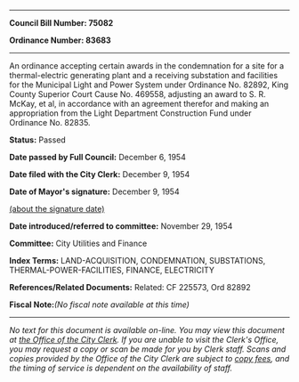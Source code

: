 

********

**Council Bill Number: 75082**
   
**Ordinance Number: 83683**
********

 An ordinance accepting certain awards in the condemnation for a site for a thermal-electric generating plant and a receiving substation and facilities for the Municipal Light and Power System under Ordinance No. 82892, King County Superior Court Cause No. 469558, adjusting an award to S. R. McKay, et al, in accordance with an agreement therefor and making an appropriation from the Light Department Construction Fund under Ordinance No. 82835.

**Status:** Passed
   
**Date passed by Full Council:** December 6, 1954
   
**Date filed with the City Clerk:** December 9, 1954
   
**Date of Mayor's signature:** December 9, 1954
   
[(about the signature date)](/~public/approvaldate.htm)
   
   
   
**Date introduced/referred to committee:** November 29, 1954
   
**Committee:** City Utilities and Finance
   
   
**Index Terms:** LAND-ACQUISITION, CONDEMNATION, SUBSTATIONS, THERMAL-POWER-FACILITIES, FINANCE, ELECTRICITY

**References/Related Documents:** Related: CF 225573, Ord 82892

**Fiscal Note:**_(No fiscal note available at this time)_
********

_No text for this document is available on-line. You may view this document at [the Office of the City Clerk](http://www.seattle.gov/leg/clerk/contactUs.htm). If you are unable to visit the Clerk's Office, you may request a copy or scan be made for you by Clerk staff. Scans and copies provided by the Office of the City Clerk are subject to [copy fees](http://clerk.seattle.gov/~public/clerkfees.htm), and the timing of service is dependent on the availability of staff._

